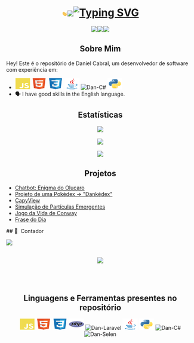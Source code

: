 <h1 align="center"><img width="15px" margin="0px" src="https://raw.githubusercontent.com/ABSphreak/ABSphreak/master/gifs/Hi.gif"><img height="30px" src="https://emojis.slackmojis.com/emojis/images/1531849430/4246/blob-sunglasses.gif?1531849430"><a href="https://git.io/typing-svg"><img src="https://readme-typing-svg.herokuapp.com?font=Fira+Code&weight=600&size=23&pause=1000&color=00DF05&background=0D1117&random=false&width=435&lines=-%3EOi!+Bem+vindos+ao+meu+perfil!;-%3EHello!+Welcome+to+my+profile!" alt="Typing SVG" /></a>
  
</h1>    

<p align="center">
  <a href="https://www.instagram.com/danieldemac/" target="_blank"><img src="https://img.shields.io/badge/-Instagram-%23E4405F?style=for-the-badge&logo=instagram&logoColor=white" target="_blank"></a><a href="mailto:dm.arantes.cabral@gmail.com"><img src="https://img.shields.io/badge/-Gmail-%23333?style=for-the-badge&logo=gmail&logoColor=white" target="_blank"></a><a href="https://www.linkedin.com/in/daniel-de-melo-arantes-cabral-63664659//" target="_blank"><img src="https://img.shields.io/badge/-LinkedIn-%230077B5?style=for-the-badge&logo=linkedin&logoColor=white" target="_blank">
  </a>
  
</p>
<!-- Seção "Sobre Mim" -->
<h2 align="center">Sobre Mim</h2>

<p align="center">
  
Hey! Este é o repositório de Daniel Cabral, um desenvolvedor de software com experiência em:
</p>

<!-- Lista de habilidades e experiências -->
<p align="center">
  <ul>
    <li>  <img src="https://raw.githubusercontent.com/devicons/devicon/master/icons/javascript/javascript-plain.svg" alt="Dan-Js" height="30" width="40">
      <img src="https://raw.githubusercontent.com/devicons/devicon/master/icons/html5/html5-original.svg" alt="Dan-HTML" height="30" width="40">
      <img src="https://raw.githubusercontent.com/devicons/devicon/master/icons/css3/css3-original.svg" alt="Dan-CSS" height="30" width="40">
      <img src="https://raw.githubusercontent.com/devicons/devicon/master/icons/java/java-original.svg" alt="Dan-Java" height="30" width="40">
      <img src="https://cdn.jsdelivr.net/gh/devicons/devicon/icons/csharp/csharp-original.svg" alt="Dan-C#" height="30" width="40">
      <img src="https://raw.githubusercontent.com/devicons/devicon/master/icons/python/python-original.svg" alt="Dan-Py" height="30" width="40"></li>
    <li>🗣️ I have good skills in the English language.</li>
  </ul>
</p>

<!-- Estatísticas e gráficos -->
<h2 align="center">Estatísticas</h2>
<p align="center">
  <img src="https://github-readme-stats-defcon27.vercel.app/api?username=danieldemac&show_icons=true&theme=react&include_all_commits=true&count_private=true" height="180" />
</p>

 <p align="center">
    <img src="https://streak-stats.demolab.com/?user=danieldemac&theme=react" height="180"/>
</p> 

<p align="center">
  <img src="https://github-readme-stats-defcon27.vercel.app/api/top-langs/?username=danieldemac&layout=compact&langs_count=16&theme=react" height="180" /> 
</p>

<!-- Links de sites -->
<h2 align="center">Projetos</h2>
<p align="center">
  <ul>
    <li><a href="https://olucaro.netlify.app">Chatbot: Enigma do Olucaro</a></li>
    <li><a href="https://pokedexdan.netlify.app/">Projeto de uma Pokédex -> "Dankédex"</a></li>
    <li><a href="https://capyview.netlify.app/">CapyView</a></li>
    <li><a href="https://particulasemergentes.netlify.app"> Simulação de Partículas Emergentes</a></li>
    <li><a href="https://gamelifesimulation.netlify.app/"> Jogo da Vida de Conway</a></li>
    <li><a href="https://afrasedodia.netlify.app/">Frase do Dia</a></li>
  </ul>
  
</p>
  ## 👀 &nbsp;Contador
<p align="center">
<img align="left" src="https://profile-counter.glitch.me/danieldemac/count.svg" />
</p>

<br><br>
<p align="center">
<img src="https://github.com/Anmol-Baranwal/Cool-GIFs-For-GitHub/assets/74038190/0c7eb6ed-663b-4ce4-bfbd-18239a38ba1b" width="500">
</p>
<br><br>

<!-- Linguagens e ferramentas -->
<h2 align="center">Linguagens e Ferramentas presentes no repositório</h2>
<p align="center">
<p align="center">
  <img src="https://raw.githubusercontent.com/devicons/devicon/master/icons/javascript/javascript-plain.svg" alt="Dan-Js" height="30" width="40">
  <img src="https://raw.githubusercontent.com/devicons/devicon/master/icons/html5/html5-original.svg" alt="Dan-HTML" height="30" width="40">
  <img src="https://raw.githubusercontent.com/devicons/devicon/master/icons/css3/css3-original.svg" alt="Dan-CSS" height="30" width="40">
  <img src="https://raw.githubusercontent.com/devicons/devicon/master/icons/php/php-original.svg" alt="Dan-CSS" height="30" width="40">
  <img src="https://cdn.jsdelivr.net/gh/devicons/devicon@latest/icons/laravel/laravel-original.svg" alt="Dan-Laravel" height="30" width="40">
  <img src="https://raw.githubusercontent.com/devicons/devicon/master/icons/java/java-original.svg" alt="Dan-Java" height="30" width="40">
  <img src="https://raw.githubusercontent.com/devicons/devicon/master/icons/python/python-original.svg" alt="Dan-Py" height="30" width="40">
  <img src="https://cdn.jsdelivr.net/gh/devicons/devicon/icons/csharp/csharp-original.svg" alt="Dan-C#" height="30" width="40">
  <img src="https://cdn.jsdelivr.net/gh/devicons/devicon/icons/selenium/selenium-original.svg" alt="Dan-Selen" height="30" width="40">
</p>
</p>

<!--
**danieldemac/danieldemac** is a ✨ _special_ ✨ repository because its `README.md` (this file) appears on your GitHub profile.

Here are some ideas to get you started:

- 🔭 I’m currently working on ...
- 🌱 I’m currently learning ...
- 👯 I’m looking to collaborate on ...
- 🤔 I’m looking for help with ...
- 💬 Ask me about ...
- 📫 How to reach me: ...
- 😄 Pronouns: ...
- ⚡ Fun fact: ...
-->
